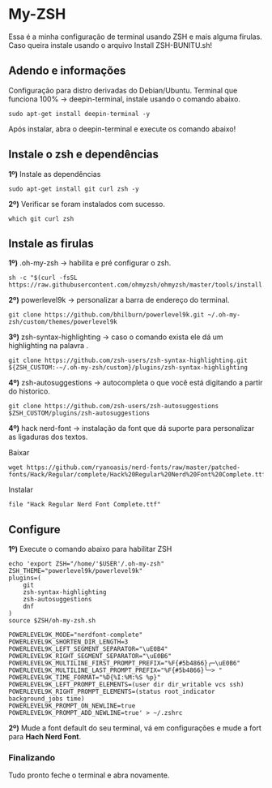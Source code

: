 # My-ZSH
Essa é a minha configuração de terminal usando ZSH e mais alguma firulas.
Caso queira instale usando o arquivo Install ZSH-BUNITU.sh!

## Adendo e informações
Configuração para distro derivadas do Debian/Ubuntu.
Terminal que funciona 100%  -> deepin-terminal, instale usando o comando abaixo.
``` shell
sudo apt-get install deepin-terminal -y
```
Após instalar, abra o deepin-terminal e execute os comando abaixo!


## Instale o zsh e dependências

__1º)__ Instale as dependências
``` shell
sudo apt-get install git curl zsh -y
```

__2º)__ Verificar se foram instalados com sucesso.
``` shell
which git curl zsh
```

## Instale as firulas

__1º)__ .oh-my-zsh -> habilita e pré configurar o zsh.
``` shell
sh -c "$(curl -fsSL https://raw.githubusercontent.com/ohmyzsh/ohmyzsh/master/tools/install.sh)"
```

__2º)__ powerlevel9k -> personalizar a barra de endereço do terminal.
``` shell
git clone https://github.com/bhilburn/powerlevel9k.git ~/.oh-my-zsh/custom/themes/powerlevel9k
```

__3º)__ zsh-syntax-highlighting -> caso o comando exista ele dá um highlighting na palavra .
``` shell
git clone https://github.com/zsh-users/zsh-syntax-highlighting.git ${ZSH_CUSTOM:-~/.oh-my-zsh/custom}/plugins/zsh-syntax-highlighting 
```

__4º)__ zsh-autosuggestions -> autocompleta o que você está digitando a partir do historico.
``` shell
git clone https://github.com/zsh-users/zsh-autosuggestions $ZSH_CUSTOM/plugins/zsh-autosuggestions
```

__4º)__ hack nerd-font -> instalação da font que dá suporte para personalizar as ligaduras dos textos.

Baixar
``` shell
wget https://github.com/ryanoasis/nerd-fonts/raw/master/patched-fonts/Hack/Regular/complete/Hack%20Regular%20Nerd%20Font%20Complete.ttf
```
Instalar
``` shell
file "Hack Regular Nerd Font Complete.ttf"
```

## Configure

__1º)__ Execute o comando abaixo para habilitar ZSH
``` shell
echo 'export ZSH="/home/'$USER'/.oh-my-zsh"
ZSH_THEME="powerlevel9k/powerlevel9k"
plugins=(
	git
	zsh-syntax-highlighting
	zsh-autosuggestions
	dnf
)
source $ZSH/oh-my-zsh.sh

POWERLEVEL9K_MODE="nerdfont-complete"
POWERLEVEL9K_SHORTEN_DIR_LENGTH=3
POWERLEVEL9K_LEFT_SEGMENT_SEPARATOR="\uE0B4"
POWERLEVEL9K_RIGHT_SEGMENT_SEPARATOR="\uE0B6"
POWERLEVEL9K_MULTILINE_FIRST_PROMPT_PREFIX="%F{#5b4866}╭─\uE0B6"
POWERLEVEL9K_MULTILINE_LAST_PROMPT_PREFIX="%F{#5b4866}╰─> "
POWERLEVEL9K_TIME_FORMAT="%D{%I:%M:%S %p}"
POWERLEVEL9K_LEFT_PROMPT_ELEMENTS=(user dir dir_writable vcs ssh)
POWERLEVEL9K_RIGHT_PROMPT_ELEMENTS=(status root_indicator background_jobs time)
POWERLEVEL9K_PROMPT_ON_NEWLINE=true
POWERLEVEL9K_PROMPT_ADD_NEWLINE=true' > ~/.zshrc
```

__2º)__ Mude a font default do seu terminal, vá em configurações e mude a fort para __Hach Nerd Font__.


### Finalizando
Tudo pronto feche o terminal e abra novamente.
